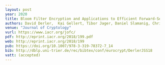 ```yaml
---
layout: post
year: 2020	
title: Bloom Filter Encryption and Applications to Efficient Forward-Secret 0-RTT Key Exchange
authors: David Derler,  Kai Gellert, Tibor Jager, Daniel Slamanig, Christoph Striecks
venue: "Journal of Cryptology"
vurl: https://www.iacr.org/jofc/
pdf: http://eprint.iacr.org/2018/199.pdf
web: http://eprint.iacr.org/2018/199
pub: https://doi.org/10.1007/978-3-319-78372-7_14
bib: http://dblp.uni-trier.de/rec/bibtex/conf/eurocrypt/DerlerJSS18
vatt: (accepted)
---
```


